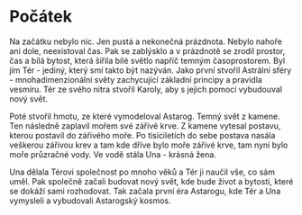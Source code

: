 # Počátek

Na začátku nebylo nic.
Jen pustá a nekonečná prázdnota.
Nebylo nahoře ani dole, neexistoval čas.
Pak se zablýsklo a v prázdnotě se zrodil prostor, čas a bílá bytost, která šířila bílé světlo napříč temným časoprostorem.
Byl jím Tér - jediný, který smí takto být nazýván.
Jako první stvořil Astrální sféry - mnohadimenzionální světy zachycující základní principy a pravidla vesmíru.
Tér ze svého nitra stvořil Karoly, aby s jejich pomocí vybudouval nový svět.

Poté stvořil hmotu, ze které vymodeloval Astarog.
Temný svět z kamene.
Ten následně zaplavil mořem své zářivé krve.
Z kamene vytesal postavu, kterou postavil do zářivého moře.
Po tisíciletích do sebe postava nasála veškerou zářivou krev a tam kde dříve bylo moře zářivé krve, tam nyní bylo moře průzračné vody.
Ve vodě stála Una - krásná žena.

Una dělala Térovi společnost po mnoho věků a Tér ji naučil vše, co sám uměl.
Pak společně začali budovat nový svět, kde bude život a bytosti, které se dokáží sami rozhodovat.
Tak začala první éra Astarogu, kde Tér a Una vymysleli a vybudovali Astarogský kosmos.

